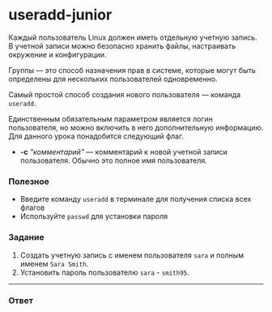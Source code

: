 # useradd-junior

Каждый пользователь Linux должен иметь отдельную учетную запись. В учетной записи можно безопасно хранить файлы, настраивать окружение и конфигурации.

Группы — это способ назначения прав в системе, которые могут быть определены для нескольких пользователей одновременно.

Самый простой способ создания нового пользователя — команда `useradd`.

Единственным обязательным параметром является логин пользователя, но можно включить в него дополнительную информацию. Для данного урока понадобится следующий флаг.

- **-c** _"комментарий"_ — комментарий к новой учетной записи пользователя. Обычно это полное имя пользователя.

### Полезное

- Введите команду `useradd` в терминале для получения списка всех флагов
- Используйте `passwd` для установки пароля

### Задание

1. Создать учетную запись с именем пользователя `sara` и полным именем `Sara Smith`.
2. Установить пароль пользователю `sara` - `smith95`.

---

### Ответ

